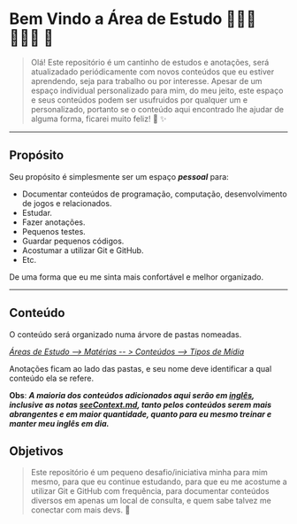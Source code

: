 # Bem Vindo a Área de Estudo  👩🏼‍💻 👨🏼‍💻 💜

> Olá! Este repositório é um cantinho de estudos e anotações, será atualizadado periódicamente com novos conteúdos que eu estiver aprendendo, seja para trabalho ou por interesse. Apesar de um espaço individual personalizado para mim, do meu jeito, este espaço e seus conteúdos podem ser usufruidos por qualquer um e personalizado, portanto se o conteúdo aqui encontrado lhe ajudar de alguma forma, ficarei muito feliz! 🥰 ✨  

------

## Propósito 

Seu propósito é simplesmente ser um espaço ***pessoal*** para:

- Documentar conteúdos de programação, computação, desenvolvimento de jogos e relacionados.
- Estudar.
- Fazer anotações. 
- Pequenos testes.
- Guardar pequenos códigos.
- Acostumar a utilizar Git e GitHub.
- Etc.

De uma forma que eu me sinta mais confortável e melhor organizado.

------

## Conteúdo

O conteúdo será organizado numa árvore de pastas nomeadas.

<ins>*Áreas de Estudo --> Matérias -- > Conteúdos --> Tipos de Mídia*</ins>

Anotações ficam ao lado das pastas, e seu nome deve identificar a qual conteúdo ela se refere.

**Obs**: ***A maioria dos conteúdos adicionados aqui serão em <ins>inglês</ins>, inclusive as notas <ins>seeContext.md</ins>, tanto pelos conteúdos serem mais abrangentes e em maior quantidade, quanto para eu mesmo treinar e manter meu inglês em dia.***

## Objetivos

> Este repositório é um pequeno desafio/iniciativa minha para mim mesmo, para que eu continue estudando, para que eu me acostume a utilizar Git e GitHub com frequência, para documentar conteúdos diversos em apenas um local de consulta, e quem sabe talvez me conectar com mais devs.  🥰
